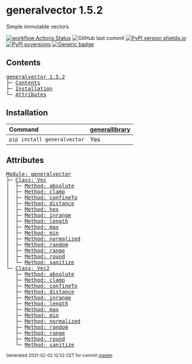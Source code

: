 # generalvector 1.5.2
Simple immutable vectors.

[![workflow Actions Status](https://github.com/ManderaGeneral/generalvector/workflows/workflow/badge.svg)](https://github.com/ManderaGeneral/generalvector/actions)
![GitHub last commit](https://img.shields.io/github/last-commit/ManderaGeneral/generalvector)
[![PyPI version shields.io](https://img.shields.io/pypi/v/generalvector.svg)](https://pypi.org/project/generalvector/)
[![PyPI pyversions](https://img.shields.io/pypi/pyversions/generalvector.svg)](https://pypi.python.org/pypi/generalvector/)
[![Generic badge](https://img.shields.io/badge/platforms-windows%20%7C%20ubuntu-blue.svg)](https://shields.io/)

## Contents
<pre>
<a href='#generalvector-1.5.2'>generalvector 1.5.2</a>
├─ <a href='#Contents'>Contents</a>
├─ <a href='#Installation'>Installation</a>
└─ <a href='#Attributes'>Attributes</a>
</pre>

## Installation
| Command                     | <a href='https://pypi.org/project/generallibrary'>generallibrary</a>   |
|:----------------------------|:-----------------------------------------------------------------------|
| `pip install generalvector` | Yes                                                                    |

## Attributes
<pre>
<a href='https://github.com/ManderaGeneral/generalvector/blob/master/generalvector/__init__.py#L1'>Module: generalvector</a>
├─ <a href='https://github.com/ManderaGeneral/generalvector/blob/master/generalvector/vector.py#L11'>Class: Vec</a>
│  ├─ <a href='https://github.com/ManderaGeneral/generalvector/blob/master/generalvector/general.py#L94'>Method: absolute</a>
│  ├─ <a href='https://github.com/ManderaGeneral/generalvector/blob/master/generalvector/vector.py#L123'>Method: clamp</a>
│  ├─ <a href='https://github.com/ManderaGeneral/generalvector/blob/master/generalvector/general.py#L79'>Method: confineTo</a>
│  ├─ <a href='https://github.com/ManderaGeneral/generalvector/blob/master/generalvector/vector.py#L169'>Method: distance</a>
│  ├─ <a href='https://github.com/ManderaGeneral/generalvector/blob/master/generalvector/vector.py#L143'>Method: hex</a>
│  ├─ <a href='https://github.com/ManderaGeneral/generalvector/blob/master/generalvector/vector.py#L134'>Method: inrange</a>
│  ├─ <a href='https://github.com/ManderaGeneral/generalvector/blob/master/generalvector/vector.py#L68'>Method: length</a>
│  ├─ <a href='https://github.com/ManderaGeneral/generalvector/blob/master/generalvector/vector.py#L114'>Method: max</a>
│  ├─ <a href='https://github.com/ManderaGeneral/generalvector/blob/master/generalvector/vector.py#L105'>Method: min</a>
│  ├─ <a href='https://github.com/ManderaGeneral/generalvector/blob/master/generalvector/vector.py#L74'>Method: normalized</a>
│  ├─ <a href='https://github.com/ManderaGeneral/generalvector/blob/master/generalvector/vector.py#L89'>Method: random</a>
│  ├─ <a href='https://github.com/ManderaGeneral/generalvector/blob/master/generalvector/vector.py#L150'>Method: range</a>
│  ├─ <a href='https://github.com/ManderaGeneral/generalvector/blob/master/generalvector/vector.py#L83'>Method: round</a>
│  └─ <a href='https://github.com/ManderaGeneral/generalvector/blob/master/generalvector/general.py#L42'>Method: sanitize</a>
└─ <a href='https://github.com/ManderaGeneral/generalvector/blob/master/generalvector/vector2.py#L11'>Class: Vec2</a>
   ├─ <a href='https://github.com/ManderaGeneral/generalvector/blob/master/generalvector/general.py#L94'>Method: absolute</a>
   ├─ <a href='https://github.com/ManderaGeneral/generalvector/blob/master/generalvector/vector2.py#L124'>Method: clamp</a>
   ├─ <a href='https://github.com/ManderaGeneral/generalvector/blob/master/generalvector/general.py#L79'>Method: confineTo</a>
   ├─ <a href='https://github.com/ManderaGeneral/generalvector/blob/master/generalvector/vector2.py#L163'>Method: distance</a>
   ├─ <a href='https://github.com/ManderaGeneral/generalvector/blob/master/generalvector/vector2.py#L134'>Method: inrange</a>
   ├─ <a href='https://github.com/ManderaGeneral/generalvector/blob/master/generalvector/vector2.py#L69'>Method: length</a>
   ├─ <a href='https://github.com/ManderaGeneral/generalvector/blob/master/generalvector/vector2.py#L115'>Method: max</a>
   ├─ <a href='https://github.com/ManderaGeneral/generalvector/blob/master/generalvector/vector2.py#L106'>Method: min</a>
   ├─ <a href='https://github.com/ManderaGeneral/generalvector/blob/master/generalvector/vector2.py#L75'>Method: normalized</a>
   ├─ <a href='https://github.com/ManderaGeneral/generalvector/blob/master/generalvector/vector2.py#L90'>Method: random</a>
   ├─ <a href='https://github.com/ManderaGeneral/generalvector/blob/master/generalvector/vector2.py#L145'>Method: range</a>
   ├─ <a href='https://github.com/ManderaGeneral/generalvector/blob/master/generalvector/vector2.py#L84'>Method: round</a>
   └─ <a href='https://github.com/ManderaGeneral/generalvector/blob/master/generalvector/general.py#L42'>Method: sanitize</a>
</pre>

<sup>
Generated 2021-02-02 12:52 CET for commit <a href='https://github.com/ManderaGeneral/generalvector/commit/master'>master</a>.
</sup>
